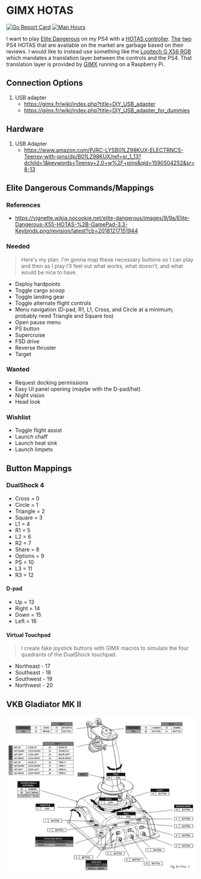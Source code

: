 # GIMX HOTAS

[![Go Report Card](https://goreportcard.com/badge/github.com/jessemillar/gimx-hotas)](https://goreportcard.com/report/github.com/jessemillar/gimx-hotas) [![Man Hours](https://img.shields.io/endpoint?url=https%3A%2F%2Fmh.jessemillar.com%2Fhours%3Frepo%3Dhttps%3A%2F%2Fgithub.com%2Fjessemillar%2Fgimx-hotas.git)](https://jessemillar.com/r/man-hours)

I want to play [Elite Dangerous](https://www.elitedangerous.com/) on my PS4 with a [HOTAS controller](https://en.wikipedia.org/wiki/HOTAS). [The](https://www.thrustmaster.com/en_US/products/tflight-hotas-4) [two](https://www.amazon.com/Combat-Hotas-Flight-Stick-PlayStation-4/dp/B01A0P8NBC) PS4 HOTAS that are available on the market are garbage based on their reviews. I would like to instead use something like the [Logitech G X56 RGB](https://camelcamelcamel.com/product/B079P6SSHP) which mandates a translation layer between the controls and the PS4. That translation layer is provided by [GIMX](https://blog.gimx.fr/) running on a Raspberry Pi.

## Connection Options

1. USB adapter
	- https://gimx.fr/wiki/index.php?title=DIY_USB_adapter
	- https://gimx.fr/wiki/index.php?title=DIY_USB_adapter_for_dummies

## Hardware

1. USB Adapter
	- https://www.amazon.com/PJRC-LYSB01LZ98KUX-ELECTRNCS-Teensy-with-pins/dp/B01LZ98KUX/ref=sr_1_13?dchild=1&keywords=Teensy+2.0+w%2F+pins&qid=1590504252&sr=8-13

## Elite Dangerous Commands/Mappings

### References

- https://vignette.wikia.nocookie.net/elite-dangerous/images/9/9a/Elite-Dangerous-X55-HOTAS-%2B-GamePad-3.3-Keybinds.png/revision/latest?cb=20181217151944

### Needed

> Here's my plan. I'm gonna map these necessary buttons so I can play and then as I play I'll feel out what works, what doesn't, and what would be nice to have.

- Deploy hardpoints
- Toggle cargo scoop
- Toggle landing gear
- Toggle alternate flight controls
- Menu navigation (D-pad, R1, L1, Cross, and Circle at a minimum; probably need Triangle and Square too)
- Open pause menu
- PS button
- Supercruise
- FSD drive
- Reverse thruster
- Target

### Wanted

- Request docking permissions
- Easy UI panel opening (maybe with the D-pad/hat)
- Night vision
- Head look

### Wishlist

- Toggle flight assist
- Launch chaff
- Launch heat sink
- Launch limpets

## Button Mappings

### DualShock 4

- Cross = 0
- Circle = 1
- Triangle = 2
- Square = 3
- L1 = 4
- R1 = 5
- L2 = 6
- R2 = 7
- Share = 8
- Options = 9
- PS = 10
- L3 = 11
- R3 = 12

#### D-pad

- Up = 13
- Right = 14
- Down = 15
- Left = 16

#### Virtual Touchpad

> I create fake joystick buttons with GIMX macros to simulate the four quadrants of the DualShock touchpad.

- Northeast - 17
- Southeast - 18
- Southwest - 19
- Northwest - 20

## VKB Gladiator MK II

![VKB Gladiator MK II Mapping Diagram](vkb-gladiator-mk-ii-mapping.png)
